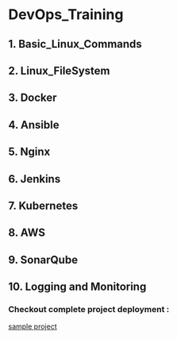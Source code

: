 # DevOps_Training

## 1. Basic_Linux_Commands
## 2. Linux_FileSystem
## 3. Docker
## 4. Ansible
## 5. Nginx
## 6. Jenkins
## 7. Kubernetes
## 8. AWS
## 9. SonarQube
## 10. Logging and Monitoring

### Checkout complete project deployment : 
[sample project](https://github.com/sagarkrishnasuresh/sample_project)




